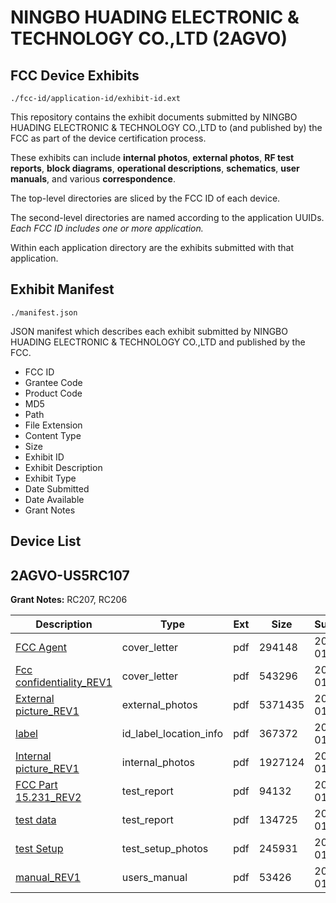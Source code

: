# NINGBO HUADING ELECTRONIC & TECHNOLOGY CO.,LTD (2AGVO)
## FCC Device Exhibits

```
./fcc-id/application-id/exhibit-id.ext
```

This repository contains the exhibit documents submitted by NINGBO HUADING ELECTRONIC & TECHNOLOGY CO.,LTD to (and published by) the FCC as part of the device certification process.

These exhibits can include **internal photos**, **external photos**, **RF test reports**, **block diagrams**, **operational descriptions**, **schematics**, **user manuals**, and various **correspondence**.

The top-level directories are sliced by the FCC ID of each device.

The second-level directories are named according to the application UUIDs. *Each FCC ID includes one or more application.*

Within each application directory are the exhibits submitted with that application. 

## Exhibit Manifest

```
./manifest.json
```

JSON manifest which describes each exhibit submitted by NINGBO HUADING ELECTRONIC & TECHNOLOGY CO.,LTD and published by the FCC.

- FCC ID
- Grantee Code
- Product Code
- MD5
- Path
- File Extension
- Content Type
- Size
- Exhibit ID
- Exhibit Description
- Exhibit Type
- Date Submitted
- Date Available
- Grant Notes

## Device List
## 2AGVO-US5RC107
**Grant Notes:** RC207, RC206

| Description | Type | Ext | Size | Submitted | Available |
| ----------- | ---- | --- | ---- | --------- | --------- |
| [FCC Agent](2AGVO-US5RC107/812c69bb20c954ebe08d71bb6b36db39/2874788.pdf) | cover_letter | pdf | 294148 | 2016-01-15 | 2016-01-17 |
| [Fcc confidentiality_REV1](2AGVO-US5RC107/812c69bb20c954ebe08d71bb6b36db39/2874789.pdf) | cover_letter | pdf | 543296 | 2016-01-15 | 2016-01-17 |
| [External picture_REV1](2AGVO-US5RC107/812c69bb20c954ebe08d71bb6b36db39/2874790.pdf) | external_photos | pdf | 5371435 | 2016-01-15 | 2016-01-17 |
| [label](2AGVO-US5RC107/812c69bb20c954ebe08d71bb6b36db39/2874792.pdf) | id_label_location_info | pdf | 367372 | 2016-01-15 | 2016-01-17 |
| [Internal picture_REV1](2AGVO-US5RC107/812c69bb20c954ebe08d71bb6b36db39/2874791.pdf) | internal_photos | pdf | 1927124 | 2016-01-15 | 2016-01-17 |
| [FCC Part 15.231_REV2](2AGVO-US5RC107/812c69bb20c954ebe08d71bb6b36db39/2874795.pdf) | test_report | pdf | 94132 | 2016-01-15 | 2016-01-17 |
| [test data](2AGVO-US5RC107/812c69bb20c954ebe08d71bb6b36db39/2874796.pdf) | test_report | pdf | 134725 | 2016-01-15 | 2016-01-17 |
| [test Setup](2AGVO-US5RC107/812c69bb20c954ebe08d71bb6b36db39/2874797.pdf) | test_setup_photos | pdf | 245931 | 2016-01-15 | 2016-01-17 |
| [manual_REV1](2AGVO-US5RC107/812c69bb20c954ebe08d71bb6b36db39/2874798.pdf) | users_manual | pdf | 53426 | 2016-01-15 | 2016-01-17 |
